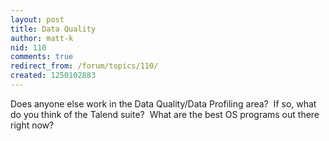 ```yaml
---
layout: post
title: Data Quality
author: matt-k
nid: 110
comments: true
redirect_from: /forum/topics/110/
created: 1250102883
---
```

<p>Does anyone else work in the Data Quality/Data Profiling area?&nbsp; If so, what do you think of the Talend suite?&nbsp; What are the best OS programs out there right now?</p>
